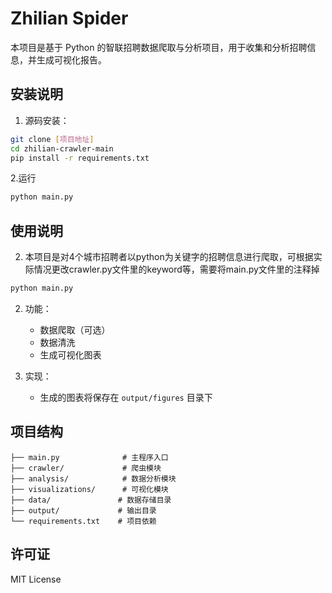 # Zhilian Spider

本项目是基于 Python 的智联招聘数据爬取与分析项目，用于收集和分析招聘信息，并生成可视化报告。

## 安装说明

1. 源码安装：
```bash
git clone [项目地址]
cd zhilian-crawler-main
pip install -r requirements.txt
```
2.运行
```bash
python main.py
```

## 使用说明

2. 本项目是对4个城市招聘者以python为关键字的招聘信息进行爬取，可根据实际情况更改crawler.py文件里的keyword等，需要将main.py文件里的注释掉
```bash
python main.py
```

2. 功能：
   - 数据爬取（可选）
   - 数据清洗
   - 生成可视化图表

3. 实现：
   - 生成的图表将保存在 `output/figures` 目录下

## 项目结构

```
├── main.py              # 主程序入口
├── crawler/             # 爬虫模块
├── analysis/            # 数据分析模块
├── visualizations/      # 可视化模块
├── data/               # 数据存储目录
├── output/             # 输出目录
└── requirements.txt    # 项目依赖
```


## 许可证

MIT License
